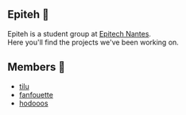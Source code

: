 ## Epiteh 🌿
Epiteh is a student group at [Epitech Nantes](https://www.epitech.eu/fr/ecole-informatique-nantes/?gad=1&gclid=CjwKCAjw6eWnBhAKEiwADpnw9gOxdlDSbAs156eiT-U2ob_YKbUaz12VmfdIFibAfIcF70Tlt1M1WhoCsgAQAvD_BwE).  
Here you'll find the projects we've been working on.

## Members 👥
- [tilu](https://github.com/TiluWeb)  
- [fanfouette](https://github.com/fanfouette)  
- [hodooos](https://github.com/hodooos)  
